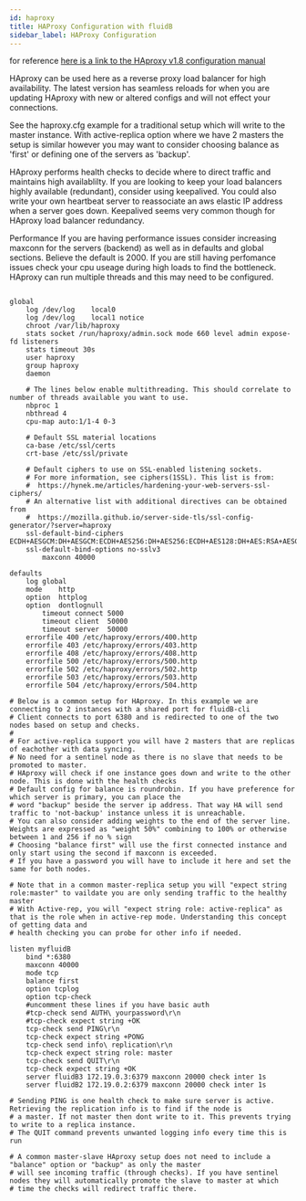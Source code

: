 ```yaml
---
id: haproxy
title: HAProxy Configuration with fluidB
sidebar_label: HAProxy Configuration
---
```


for reference [here is a link to the HAproxy v1.8 configuration manual](https://cbonte.github.io/haproxy-dconv/1.8/configuration.html)

HAproxy can be used here as a reverse proxy load balancer for high availability. The latest version has seamless reloads for when you are updating HAproxy with new or altered configs and will not effect your connections.

See the haproxy.cfg example for a traditional setup which will write to the master instance. With active-replica option where we have 2 masters the setup is similar however you may want to consider choosing balance as 'first' or defining one of the servers as 'backup'.

HAproxy performs health checks to decide where to direct traffic and maintains high availablilty. If you are looking to keep your load balancers highly available (redundant), consider using keepalived. You could also write your own heartbeat server to reassociate an aws elastic IP address when a server goes down. Keepalived seems very common though for HAproxy load balancer redundancy.

Performance
If you are having performance issues consider increasing maxconn for the servers (backend) as well as in defaults and global sections. Believe the default is 2000. If you are still having perfomance issues check your cpu useage during high loads to find the bottleneck. HAproxy can run multiple threads and this may need to be configured.


```
    
global
	log /dev/log	local0
	log /dev/log	local1 notice
	chroot /var/lib/haproxy
	stats socket /run/haproxy/admin.sock mode 660 level admin expose-fd listeners
	stats timeout 30s
	user haproxy
	group haproxy
	daemon

	# The lines below enable multithreading. This should correlate to number of threads available you want to use.
	nbproc 1
	nbthread 4
	cpu-map auto:1/1-4 0-3

	# Default SSL material locations
	ca-base /etc/ssl/certs
	crt-base /etc/ssl/private

	# Default ciphers to use on SSL-enabled listening sockets.
	# For more information, see ciphers(1SSL). This list is from:
	#  https://hynek.me/articles/hardening-your-web-servers-ssl-ciphers/
	# An alternative list with additional directives can be obtained from
	#  https://mozilla.github.io/server-side-tls/ssl-config-generator/?server=haproxy
	ssl-default-bind-ciphers ECDH+AESGCM:DH+AESGCM:ECDH+AES256:DH+AES256:ECDH+AES128:DH+AES:RSA+AESGCM:RSA+AES:!aNULL:!MD5:!DSS
	ssl-default-bind-options no-sslv3
        maxconn 40000

defaults
	log	global
	mode	http
	option	httplog
	option	dontlognull
        timeout connect 5000
        timeout client  50000
        timeout server  50000
	errorfile 400 /etc/haproxy/errors/400.http
	errorfile 403 /etc/haproxy/errors/403.http
	errorfile 408 /etc/haproxy/errors/408.http
	errorfile 500 /etc/haproxy/errors/500.http
	errorfile 502 /etc/haproxy/errors/502.http
	errorfile 503 /etc/haproxy/errors/503.http
	errorfile 504 /etc/haproxy/errors/504.http

# Below is a common setup for HAproxy. In this example we are connecting to 2 instances with a shared port for fluidB-cli
# Client connects to port 6380 and is redirected to one of the two nodes based on setup and checks.
#
# For active-replica support you will have 2 masters that are replicas of eachother with data syncing. 
# No need for a sentinel node as there is no slave that needs to be promoted to master. 
# HAproxy will check if one instance goes down and write to the other node. This is done with the health checks 
# Default config for balance is roundrobin. If you have preference for which server is primary, you can place the
# word "backup" beside the server ip address. That way HA will send traffic to 'not-backup' instance unless it is unreachable.
# You can also consider adding weights to the end of the server line. Weights are expressed as "weight 50%" combining to 100% or otherwise between 1 and 256 if no % sign
# Choosing "balance first" will use the first connected instance and only start using the second if maxconn is exceeded.
# If you have a password you will have to include it here and set the same for both nodes.

# Note that in a common master-replica setup you will "expect string role:master" to vaildate you are only sending traffic to the healthy master
# With Active-rep, you will "expect string role: active-replica" as that is the role when in active-rep mode. Understanding this concept of getting data and
# health checking you can probe for other info if needed.

listen myfluidB 
    bind *:6380
    maxconn 40000 
    mode tcp
    balance first
    option tcplog
    option tcp-check
    #uncomment these lines if you have basic auth
    #tcp-check send AUTH\ yourpassword\r\n
    #tcp-check expect string +OK
    tcp-check send PING\r\n
    tcp-check expect string +PONG
    tcp-check send info\ replication\r\n
    tcp-check expect string role: master
    tcp-check send QUIT\r\n
    tcp-check expect string +OK
    server fluidB3 172.19.0.3:6379 maxconn 20000 check inter 1s
    server fluidB2 172.19.0.2:6379 maxconn 20000 check inter 1s

# Sending PING is one health check to make sure server is active. Retrieving the replication info is to find if the node is
# a master. If not master then dont write to it. This prevents trying to write to a replica instance.
# The QUIT command prevents unwanted logging info every time this is run

# A common master-slave HAproxy setup does not need to include a "balance" option or "backup" as only the master
# will see incoming traffic (through checks). If you have sentinel nodes they will automatically promote the slave to master at which
# time the checks will redirect traffic there.
```
